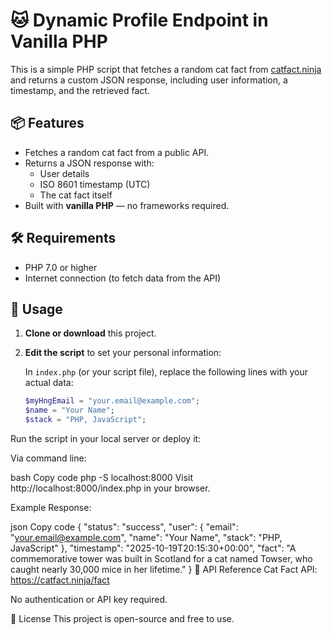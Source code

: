 # 🐱 Dynamic Profile Endpoint in Vanilla PHP

This is a simple PHP script that fetches a random cat fact from [catfact.ninja](https://catfact.ninja/fact) and returns a custom JSON response, including user information, a timestamp, and the retrieved fact.

## 📦 Features

- Fetches a random cat fact from a public API.
- Returns a JSON response with:
  - User details
  - ISO 8601 timestamp (UTC)
  - The cat fact itself
- Built with **vanilla PHP** — no frameworks required.

## 🛠️ Requirements

- PHP 7.0 or higher
- Internet connection (to fetch data from the API)

## 🚀 Usage

1. **Clone or download** this project.

2. **Edit the script** to set your personal information:

   In `index.php` (or your script file), replace the following lines with your actual data:

   ```php
   $myHngEmail = "your.email@example.com";
   $name = "Your Name";
   $stack = "PHP, JavaScript";
Run the script in your local server or deploy it:

Via command line:

bash
Copy code
php -S localhost:8000
Visit http://localhost:8000/index.php in your browser.

Example Response:

json
Copy code
{
  "status": "success",
  "user": {
    "email": "your.email@example.com",
    "name": "Your Name",
    "stack": "PHP, JavaScript"
  },
  "timestamp": "2025-10-19T20:15:30+00:00",
  "fact": "A commemorative tower was built in Scotland for a cat named Towser, who caught nearly 30,000 mice in her lifetime."
}
🧪 API Reference
Cat Fact API: https://catfact.ninja/fact

No authentication or API key required.

📄 License
This project is open-source and free to use.
